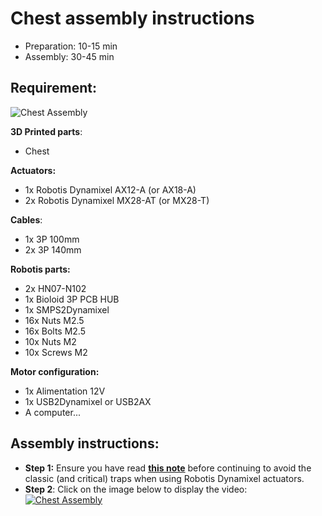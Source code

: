 # Chest assembly instructions

- Preparation: 10-15 min
- Assembly: 30-45 min

## Requirement:
![Chest Assembly](../img/chest_assembly_instructions.jpg)

**3D Printed parts**:
- Chest

**Actuators:**
- 1x Robotis Dynamixel AX12-A (or AX18-A)
- 2x Robotis Dynamixel MX28-AT (or MX28-T)

**Cables**:
- 1x 3P 100mm
- 2x 3P 140mm


**Robotis parts:**
- 2x HN07-N102
- 1x Bioloid 3P PCB HUB
- 1x SMPS2Dynamixel
- 16x Nuts M2.5
- 16x Bolts M2.5
- 10x Nuts M2
- 10x Screws M2

**Motor configuration:**
- 1x Alimentation 12V
- 1x USB2Dynamixel or USB2AX
- A computer...


## Assembly instructions:

- **Step 1:** Ensure you have read [**this note**](//github.com/poppy-project/Robotis-library/blob/master/doc/en/robotis_tricks.md) before continuing to avoid the classic (and critical) traps when using Robotis Dynamixel actuators.
- **Step 2**: Click on the image below to display the video:
[![Chest Assembly](http://img.youtube.com/vi/qwrgV6tKTO8/0.jpg)](http://youtu.be/qwrgV6tKTO8)
